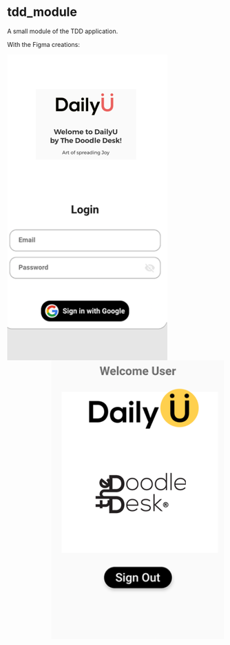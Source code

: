 # tdd_module

A small module of the TDD application. 

With the Figma creations:

<img align="left" src="assets/LoginFinal.png" alt="Login Screen"> 
<img align="right" src="assets/HomeScreen.png" alt="Home Page">
